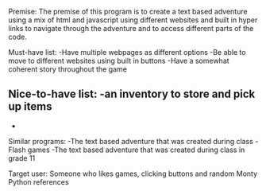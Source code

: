 Premise: The premise of this program is to create a text based adventure using a mix of html and javascript using different websites and built in hyper links to navigate through the adventure and to access different parts of the code. 

Must-have list: 
-Have multiple webpages as different options
-Be able to move to different websites using built in buttons
-Have a somewhat coherent story throughout the game

Nice-to-have list: 
-an inventory to store and pick up items
-
-

Similar programs: 
-The text based adventure that was created during class
-Flash games
-The text based adventure that was created during class in grade 11

Target user: Someone who likes games, clicking buttons and random Monty Python references
